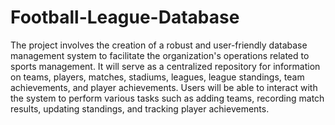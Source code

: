 # Football-League-Database

The project involves the creation of a robust and user-friendly database management system to facilitate the organization's operations related to sports management. It will serve as a centralized repository for information on teams, players, matches, stadiums, leagues, league standings, team achievements, and player achievements. Users will be able to interact with the system to perform various tasks such as adding teams, recording match results, updating standings, and tracking player achievements.
